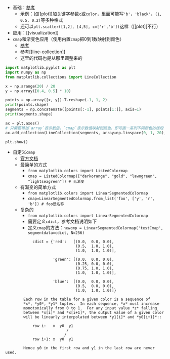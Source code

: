 - 基础：[参考](https://matplotlib.org/stable/tutorials/colors/colors.html)
  - 示例：如[[plot]]加关键字参数`c`或`color`，里面可能写`'b'`，`'black'`，`(1, 0.5, 0.2)`等多种格式
  - 还可以`plt.scatter([1,2], [4,5], c=['r','b'])`这样（[[plot]]不行）
- 应用：[[visualization]]
- `cmap`和渐变色应用（使用内置`cmap`把0到1数映射到颜色）
  - [参考](https://www.codenong.com/8500700/)
  - 参考[[line-collection]]
  - 这里的代码也是从那里调整来的
```python
import matplotlib.pyplot as plt
import numpy as np
from matplotlib.collections import LineCollection

x = np.arange(20) / 20
y = np.array([0.4, 0.5] * 10)

points = np.array([x, y]).T.reshape(-1, 1, 2)
print(points.shape)
segments = np.concatenate([points[:-1], points[1:]], axis=1)
print(segments.shape)

ax = plt.axes()
# 只需要增加`array`表示数值，`cmap`表示数值映射到颜色，即可画一系列不同颜色的线段
ax.add_collection(LineCollection(segments, array=np.linspace(0, 1, 20), cmap=plt.get_cmap('copper')))

plt.show()
```
- 自定义`cmap`
  - [官方文档](https://matplotlib.org/stable/tutorials/colors/colormap-manipulation.html)
  - 最简单的方式
    - `from matplotlib.colors import ListedColormap`
    - `cmap = ListedColormap(["darkorange", "gold", "lawngreen", "lightseagreen"]) # 无渐变`
  - 有渐变的简单方式
    - `from matplotlib.colors import LinearSegmentedColormap`
    - `cmap=LinearSegmentedColormap.from_list('foo', ['y', 'r', 'b']) # foo是名称`
  - 复杂的
    - `from matplotlib.colors import LinearSegmentedColormap`
    - 需要定义`cdict`，参考文档说明如下
    - 定义`cmap`的方法：`newcmp = LinearSegmentedColormap('testCmap', segmentdata=cdict, N=256)`
```text
            cdict = {'red':   [(0.0,  0.0, 0.0),
                               (0.5,  1.0, 1.0),
                               (1.0,  1.0, 1.0)],

                     'green': [(0.0,  0.0, 0.0),
                               (0.25, 0.0, 0.0),
                               (0.75, 1.0, 1.0),
                               (1.0,  1.0, 1.0)],

                     'blue':  [(0.0,  0.0, 0.0),
                               (0.5,  0.0, 0.0),
                               (1.0,  1.0, 1.0)]}

        Each row in the table for a given color is a sequence of
        *x*, *y0*, *y1* tuples.  In each sequence, *x* must increase
        monotonically from 0 to 1.  For any input value *z* falling
        between *x[i]* and *x[i+1]*, the output value of a given color
        will be linearly interpolated between *y1[i]* and *y0[i+1]*::

            row i:   x  y0  y1
                           /
                          /
            row i+1: x  y0  y1

        Hence y0 in the first row and y1 in the last row are never used.
```
